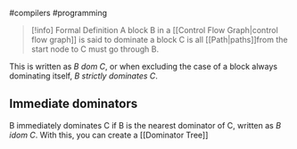 #compilers #programming 

>[!info] Formal Definition
>A block B in a [[Control Flow Graph|control flow graph]] is said to dominate a block C is all [[Path|paths]]from the start node to C must go through B.

This is written as *B dom C*, or when excluding the case of a block always dominating itself, *B strictly dominates C*.

## Immediate dominators
B immediately dominates C if B is the nearest dominator of C, written as *B idom C*. With this, you can create a [[Dominator Tree]]